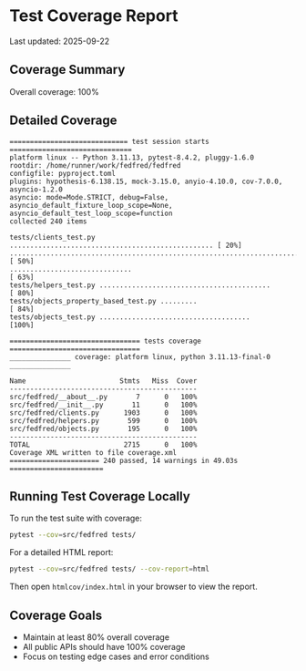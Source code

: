 # Test Coverage Report

Last updated: 2025-09-22

## Coverage Summary

Overall coverage: 100%

## Detailed Coverage

```
============================= test session starts ==============================
platform linux -- Python 3.11.13, pytest-8.4.2, pluggy-1.6.0
rootdir: /home/runner/work/fedfred/fedfred
configfile: pyproject.toml
plugins: hypothesis-6.138.15, mock-3.15.0, anyio-4.10.0, cov-7.0.0, asyncio-1.2.0
asyncio: mode=Mode.STRICT, debug=False, asyncio_default_fixture_loop_scope=None, asyncio_default_test_loop_scope=function
collected 240 items

tests/clients_test.py .................................................. [ 20%]
........................................................................ [ 50%]
..............................                                           [ 63%]
tests/helpers_test.py ..........................................         [ 80%]
tests/objects_property_based_test.py .........                           [ 84%]
tests/objects_test.py .....................................              [100%]

================================ tests coverage ================================
_______________ coverage: platform linux, python 3.11.13-final-0 _______________

Name                       Stmts   Miss  Cover
----------------------------------------------
src/fedfred/__about__.py       7      0   100%
src/fedfred/__init__.py       11      0   100%
src/fedfred/clients.py      1903      0   100%
src/fedfred/helpers.py       599      0   100%
src/fedfred/objects.py       195      0   100%
----------------------------------------------
TOTAL                       2715      0   100%
Coverage XML written to file coverage.xml
====================== 240 passed, 14 warnings in 49.03s =======================
```

## Running Test Coverage Locally

To run the test suite with coverage:

```bash
pytest --cov=src/fedfred tests/
```

For a detailed HTML report:

```bash
pytest --cov=src/fedfred tests/ --cov-report=html
```

Then open `htmlcov/index.html` in your browser to view the report.

## Coverage Goals

- Maintain at least 80% overall coverage
- All public APIs should have 100% coverage
- Focus on testing edge cases and error conditions
